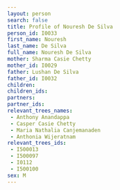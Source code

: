 ```yaml
---
layout: person
search: false
title: Profile of Nouresh De Silva
person_id: I0033
first_name: Nouresh
last_name: De Silva
full_name: Nouresh De Silva
mother: Sharma Casie Chetty
mother_id: I0029
father: Lushan De Silva
father_id: I0032
children:
children_ids:
partners:
partner_ids:
relevant_trees_names:
 - Anthony Anandappa
 - Casper Casie Chetty
 - Maria Nathalia Canjemanaden
 - Anthonia Wijeratnam
relevant_trees_ids:
 - I500013
 - I500097
 - I0112
 - I500100
sex: M
---
```


